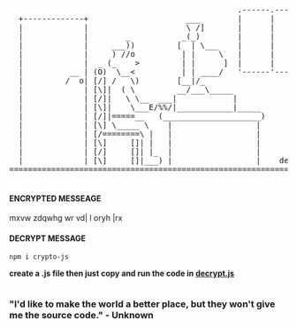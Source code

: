<div>
  <pre>
                                                 .------.------.    
  +-------------+                     ___        |      |      |    
  |             |                     \ /]       |      |      |    
  |             |        _           _(_)        |      |      |    
  |             |     ___))         [  | \___    |      |      |    
  |             |     ) //o          | |     \   |      |      |    
  |             |  _ (_    >         | |      ]  |      |      |    
  |          __ | (O)  \__<          | | ____/   '------'------'    
  |         /  o| [/] /   \)        [__|/_                          
  |             | [\]|  ( \         __/___\_____                    
  |             | [/]|   \ \__  ___|            |                   
  |             | [\]|    \___E/%%/|____________|_____              
  |             | [/]|=====__   (_____________________)             
  |             | [\] \_____ \    |                  |              
  |             | [/========\ |   |                  |              
  |             | [\]     []| |   |                  |              
  |             | [/]     []| |_  |                  |              
  |             | [\]     []|___) |                  |    dennis king, self-taught software dev.        
====================================================================
  </pre>
</div>

#### ENCRYPTED MESSEAGE

mxvw zdqwhg wr vd| l oryh |rx

#### DECRYPT MESSAGE

``
npm i crypto-js
``

**create a .js file then just copy and run the code in [decrypt.js](decrypt.js)**

<div id="header" align="center">
<img src="https://komarev.com/ghpvc/?username=dns-king&style=flat-square&color=blue" alt=""/>
</div>

### "I'd like to make the world a better place, but they won't give me the source code." - Unknown 

